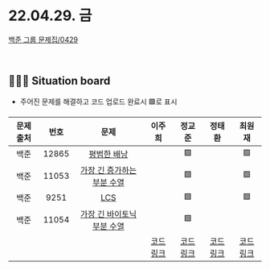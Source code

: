 # 22.04.29. 금

[백준 그룹 문제집/0429](https://www.acmicpc.net/group/workbook/view/13701/44752)

</br>

## 🧑🏽‍💻 Situation board
- 주어진 문제를 해결하고 코드 업로드 완료시 🟩로 표시

| 문제 출처   | 번호       | 문제      | 이주희  | 정교준  | 정태환  | 최원재  |
| :--------: | :--------: | :--------: | :--------: | :-------: | :-------: |  :-------: |
|백준|12865|[평범한 배낭](https://www.acmicpc.net/problem/12865)                 |    |  🟩 |    | 🟩 |
|백준|11053|[가장 긴 증가하는 부분 수열](https://www.acmicpc.net/problem/11053)   |    |  🟩 |    | 🟩 |
|백준|9251|[LCS](https://www.acmicpc.net/problem/9251)                          |    |  🟩 |    | 🟩 |
|백준|11054|[가장 긴 바이토닉 부분 수열](https://www.acmicpc.net/problem/11054)   |    |  🟩 |    |     |
||||  [코드링크](이주희/README.md) | [코드링크](정교준/README.md) | [코드링크](정태환/README.md) | [코드링크](최원재/README.md) |
